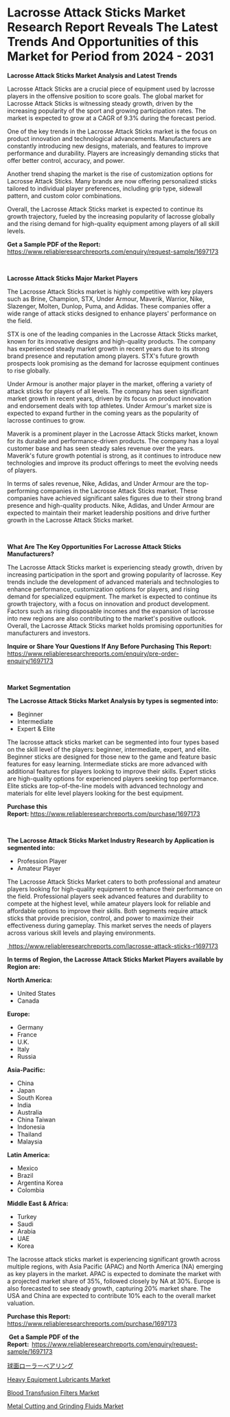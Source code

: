 <p><h1>Lacrosse Attack Sticks Market Research Report Reveals The Latest Trends And Opportunities of this Market for Period from 2024 - 2031</h1></p><p><strong>Lacrosse Attack Sticks Market Analysis and Latest Trends</strong></p>
<p><p>Lacrosse Attack Sticks are a crucial piece of equipment used by lacrosse players in the offensive position to score goals. The global market for Lacrosse Attack Sticks is witnessing steady growth, driven by the increasing popularity of the sport and growing participation rates. The market is expected to grow at a CAGR of 9.3% during the forecast period.</p><p>One of the key trends in the Lacrosse Attack Sticks market is the focus on product innovation and technological advancements. Manufacturers are constantly introducing new designs, materials, and features to improve performance and durability. Players are increasingly demanding sticks that offer better control, accuracy, and power.</p><p>Another trend shaping the market is the rise of customization options for Lacrosse Attack Sticks. Many brands are now offering personalized sticks tailored to individual player preferences, including grip type, sidewall pattern, and custom color combinations.</p><p>Overall, the Lacrosse Attack Sticks market is expected to continue its growth trajectory, fueled by the increasing popularity of lacrosse globally and the rising demand for high-quality equipment among players of all skill levels.</p></p>
<p><strong>Get a Sample PDF of the Report:&nbsp;</strong> <a href="https://www.reliableresearchreports.com/enquiry/request-sample/1697173">https://www.reliableresearchreports.com/enquiry/request-sample/1697173</a></p>
<p>&nbsp;</p>
<p><strong>Lacrosse Attack Sticks Major Market Players</strong></p>
<p><p>The Lacrosse Attack Sticks market is highly competitive with key players such as Brine, Champion, STX, Under Armour, Maverik, Warrior, Nike, Slazenger, Molten, Dunlop, Puma, and Adidas. These companies offer a wide range of attack sticks designed to enhance players' performance on the field.</p><p>STX is one of the leading companies in the Lacrosse Attack Sticks market, known for its innovative designs and high-quality products. The company has experienced steady market growth in recent years due to its strong brand presence and reputation among players. STX's future growth prospects look promising as the demand for lacrosse equipment continues to rise globally.</p><p>Under Armour is another major player in the market, offering a variety of attack sticks for players of all levels. The company has seen significant market growth in recent years, driven by its focus on product innovation and endorsement deals with top athletes. Under Armour's market size is expected to expand further in the coming years as the popularity of lacrosse continues to grow.</p><p>Maverik is a prominent player in the Lacrosse Attack Sticks market, known for its durable and performance-driven products. The company has a loyal customer base and has seen steady sales revenue over the years. Maverik's future growth potential is strong, as it continues to introduce new technologies and improve its product offerings to meet the evolving needs of players.</p><p>In terms of sales revenue, Nike, Adidas, and Under Armour are the top-performing companies in the Lacrosse Attack Sticks market. These companies have achieved significant sales figures due to their strong brand presence and high-quality products. Nike, Adidas, and Under Armour are expected to maintain their market leadership positions and drive further growth in the Lacrosse Attack Sticks market.</p></p>
<p>&nbsp;</p>
<p><strong>What Are The Key Opportunities For Lacrosse Attack Sticks Manufacturers?</strong></p>
<p><p>The Lacrosse Attack Sticks market is experiencing steady growth, driven by increasing participation in the sport and growing popularity of lacrosse. Key trends include the development of advanced materials and technologies to enhance performance, customization options for players, and rising demand for specialized equipment. The market is expected to continue its growth trajectory, with a focus on innovation and product development. Factors such as rising disposable incomes and the expansion of lacrosse into new regions are also contributing to the market's positive outlook. Overall, the Lacrosse Attack Sticks market holds promising opportunities for manufacturers and investors.</p></p>
<p><strong>Inquire or Share Your Questions If Any Before Purchasing This Report:</strong> <a href="https://www.reliableresearchreports.com/enquiry/pre-order-enquiry/1697173">https://www.reliableresearchreports.com/enquiry/pre-order-enquiry/1697173</a></p>
<p>&nbsp;</p>
<p><strong>Market Segmentation</strong></p>
<p><strong>The Lacrosse Attack Sticks Market Analysis by types is segmented into:</strong></p>
<p><ul><li>Beginner</li><li>Intermediate</li><li>Expert & Elite</li></ul></p>
<p><p>The lacrosse attack sticks market can be segmented into four types based on the skill level of the players: beginner, intermediate, expert, and elite. Beginner sticks are designed for those new to the game and feature basic features for easy learning. Intermediate sticks are more advanced with additional features for players looking to improve their skills. Expert sticks are high-quality options for experienced players seeking top performance. Elite sticks are top-of-the-line models with advanced technology and materials for elite level players looking for the best equipment.</p></p>
<p><strong>Purchase this Report:&nbsp;</strong><a href="https://www.reliableresearchreports.com/purchase/1697173">https://www.reliableresearchreports.com/purchase/1697173</a></p>
<p>&nbsp;</p>
<p><strong>The Lacrosse Attack Sticks Market Industry Research by Application is segmented into:</strong></p>
<p><ul><li>Profession Player</li><li>Amateur Player</li></ul></p>
<p><p>The Lacrosse Attack Sticks Market caters to both professional and amateur players looking for high-quality equipment to enhance their performance on the field. Professional players seek advanced features and durability to compete at the highest level, while amateur players look for reliable and affordable options to improve their skills. Both segments require attack sticks that provide precision, control, and power to maximize their effectiveness during gameplay. This market serves the needs of players across various skill levels and playing environments.</p></p>
<p><a href="https://www.reliableresearchreports.com/lacrosse-attack-sticks-r1697173">&nbsp;https://www.reliableresearchreports.com/lacrosse-attack-sticks-r1697173</a></p>
<p><strong>In terms of Region, the Lacrosse Attack Sticks Market Players available by Region are:</strong></p>
<p>
    <p> <strong> North America: </strong>
        <ul>
            <li>United States</li>
            <li>Canada</li>
        </ul>
        </p> 
    <p> <strong> Europe: </strong>
        <ul>
            <li>Germany</li>
            <li>France</li>
            <li>U.K.</li>
            <li>Italy</li>
            <li>Russia</li>
        </ul>
        </p> 
    <p> <strong> Asia-Pacific: </strong>
        <ul>
            <li>China</li>
            <li>Japan</li>
            <li>South Korea</li>
            <li>India</li>
            <li>Australia</li>
            <li>China Taiwan</li>
            <li>Indonesia</li>
            <li>Thailand</li>
            <li>Malaysia</li>
        </ul>
        </p> 
    <p> <strong> Latin America: </strong>
        <ul>
            <li>Mexico</li>
            <li>Brazil</li>
            <li>Argentina Korea</li>
            <li>Colombia</li>
        </ul>
        </p> 
    <p> <strong> Middle East & Africa: </strong>
        <ul>
            <li>Turkey</li>
            <li>Saudi</li>
            <li>Arabia</li>
            <li>UAE</li>
            <li>Korea</li>
        </ul>
    </p>
    </p>
<p><p>The lacrosse attack sticks market is experiencing significant growth across multiple regions, with Asia Pacific (APAC) and North America (NA) emerging as key players in the market. APAC is expected to dominate the market with a projected market share of 35%, followed closely by NA at 30%. Europe is also forecasted to see steady growth, capturing 20% market share. The USA and China are expected to contribute 10% each to the overall market valuation.</p></p>
<p><strong>Purchase this Report: </strong><a href="https://www.reliableresearchreports.com/purchase/1697173">https://www.reliableresearchreports.com/purchase/1697173</a></p>
<p>&nbsp;<strong>Get a Sample PDF of the Report:&nbsp;&nbsp;</strong><a href="https://www.reliableresearchreports.com/enquiry/request-sample/1697173">https://www.reliableresearchreports.com/enquiry/request-sample/1697173</a></p>
<p><strong></strong></p>
<p><p><a href="https://github.com/WhitneyMurphy1982/Market-Research-Report-List-1/blob/main/552761865567.md">球面ローラーベアリング</a></p><p><a href="https://github.com/ashman753/Market-Research-Report-List-1/blob/main/heavy-equipment-lubricants-market.md">Heavy Equipment Lubricants Market</a></p><p><a href="https://www.linkedin.com/pulse/blood-transfusion-filters-market-insights-cagr-trends-growth-gsa2e">Blood Transfusion Filters Market</a></p><p><a href="https://github.com/SashaBeier2023/Market-Research-Report-List-1/blob/main/metal-cutting-and-grinding-fluids-market.md">Metal Cutting and Grinding Fluids Market</a></p></p>